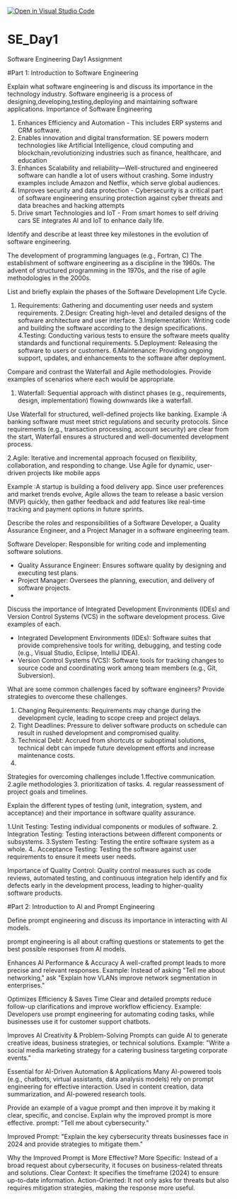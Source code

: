 [![Open in Visual Studio Code](https://classroom.github.com/assets/open-in-vscode-2e0aaae1b6195c2367325f4f02e2d04e9abb55f0b24a779b69b11b9e10269abc.svg)](https://classroom.github.com/online_ide?assignment_repo_id=18395204&assignment_repo_type=AssignmentRepo)
# SE_Day1
Software Engineering Day1 Assignment

#Part 1: Introduction to Software Engineering

Explain what software engineering is and discuss its importance in the technology industry.
Software engineerig is a process of designing,developing,testing,deploying and maintaining software applications.
Importance of Software Engineering 
1. Enhances Efficiency and Automation - This includes ERP systems and CRM software.
2. Enables innovation and digital transformation. SE powers modern technologies like Artificial Intelligence, cloud computing and blockchain,revolutionizing industries such as finance, healthcare, and education
3. Enhances Scalability and reliability—Well-structured and engineered software can handle a lot of users without crashing. Some industry examples include Amazon and Netflix, which serve global audiences.
4. Improves security and data protection - Cybersecurity is a critical part of software engineering ensuring protection against cyber threats and data breaches and hacking attempts
5. Drive smart Technologies and IoT - From smart homes to self driving cars SE integrates AI and IoT to enhance daily life.

Identify and describe at least three key milestones in the evolution of software engineering.

 The development of programming languages (e.g., Fortran, C)
The establishment of software engineering as a discipline in the 1960s. 
The advent of structured programming in the 1970s, and the rise of agile methodologies in the 2000s.

List and briefly explain the phases of the Software Development Life Cycle.
1. Requirements: Gathering and documenting user needs and system requirements.
     2.Design: Creating high-level and detailed designs of the software architecture and user interface.
   3.Implementation: Writing code and building the software according to the design specifications.
   4.Testing: Conducting various tests to ensure the software meets quality standards and functional requirements.
   5.Deployment: Releasing the software to users or customers.
   6.Maintenance: Providing ongoing support, updates, and enhancements to the software after deployment.


Compare and contrast the Waterfall and Agile methodologies. Provide examples of scenarios where each would be appropriate.

1. Waterfall: Sequential approach with distinct phases (e.g., requirements, design, implementation) flowing downwards like a waterfall.

 Use Waterfall for structured, well-defined projects like banking.
Example :A banking software must meet strict regulations and security protocols. Since requirements (e.g., transaction processing, account security) are clear from the start, Waterfall ensures a structured and well-documented development process.

2.Agile: Iterative and incremental approach focused on flexibility, collaboration, and responding to change.
Use Agile for dynamic, user-driven projects like mobile apps 

Example :A startup is building a food delivery app. Since user preferences and market trends evolve, Agile allows the team to release a basic version (MVP) quickly, then gather feedback and add features like real-time tracking and payment options in future sprints.

Describe the roles and responsibilities of a Software Developer, a Quality Assurance Engineer, and a Project Manager in a software engineering team.

 Software Developer: Responsible for writing code and implementing software solutions.
  - Quality Assurance Engineer: Ensures software quality by designing and executing test plans.
  - Project Manager: Oversees the planning, execution, and delivery of software projects.
  - 
Discuss the importance of Integrated Development Environments (IDEs) and Version Control Systems (VCS) in the software development process. Give examples of each.
 - Integrated Development Environments (IDEs): Software suites that provide comprehensive tools for writing, debugging, and testing code (e.g., Visual Studio, Eclipse, IntelliJ IDEA).
  - Version Control Systems (VCS): Software tools for tracking changes to source code and coordinating work among team members (e.g., Git, Subversion).


What are some common challenges faced by software engineers? Provide strategies to overcome these challenges.

 1. Changing Requirements: Requirements may change during the development cycle, leading to scope creep and project delays.
  2. Tight Deadlines: Pressure to deliver software products on schedule can result in rushed development and compromised quality.
  3. Technical Debt: Accrued from shortcuts or suboptimal solutions, technical debt can impede future development efforts and increase maintenance costs.
  4. 
 Strategies for overcoming challenges include
1.ffective communication.
2.agile methodologies
3. prioritization of tasks.
4.  regular reassessment of project goals and timelines.

Explain the different types of testing (unit, integration, system, and acceptance) and their importance in software quality assurance.

1.Unit Testing: Testing individual components or modules of software.
  2. Integration Testing: Testing interactions between different components or subsystems.
3.System Testing: Testing the entire software system as a whole.
  4.. Acceptance Testing: Testing the software against user requirements to ensure it meets user needs.
  
Importance of Quality Control: Quality control measures such as code reviews, automated testing, and continuous integration help identify and fix defects early in the development process, leading to higher-quality software products.

#Part 2: Introduction to AI and Prompt Engineering 

Define prompt engineering and discuss its importance in interacting with AI models.

prompt engineering is all about crafting questions or statements to get the best possible responses from AI models.

Enhances AI Performance & Accuracy
A well-crafted prompt leads to more precise and relevant responses.
Example: Instead of asking "Tell me about networking," ask "Explain how VLANs improve network segmentation in enterprises."

Optimizes Efficiency & Saves Time
Clear and detailed prompts reduce follow-up clarifications and improve workflow efficiency.
Example: Developers use prompt engineering for automating coding tasks, while businesses use it for customer support chatbots.

Improves AI Creativity & Problem-Solving
Prompts can guide AI to generate creative ideas, business strategies, or technical solutions.
Example: "Write a social media marketing strategy for a catering business targeting corporate events."

Essential for AI-Driven Automation & Applications
Many AI-powered tools (e.g., chatbots, virtual assistants, data analysis models) rely on prompt engineering for effective interaction.
Used in content creation, data summarization, and AI-powered research tools.

Provide an example of a vague prompt and then improve it by making it clear, specific, and concise. Explain why the improved prompt is more effective.
prompt:
"Tell me about cybersecurity."

Improved Prompt:
"Explain the key cybersecurity threats businesses face in 2024 and provide strategies to mitigate them."

Why the Improved Prompt is More Effective?
More Specific: Instead of a broad request about cybersecurity, it focuses on business-related threats and solutions.
Clear Context: It specifies the timeframe (2024) to ensure up-to-date information.
Action-Oriented: It not only asks for threats but also requires mitigation strategies, making the response more useful.
